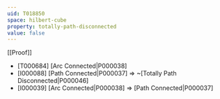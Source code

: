 ```yaml
---
uid: T018850
space: hilbert-cube
property: totally-path-disconnected
value: false
---
```

[[Proof]]

* [T000684] [Arc Connected|P000038]
* [I000088] [Path Connected|P000037] => ~[Totally Path Disconnected|P000046]
* [I000039] [Arc Connected|P000038] => [Path Connected|P000037]

